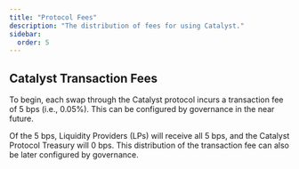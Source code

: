 ```yaml
---
title: "Protocol Fees"
description: "The distribution of fees for using Catalyst."
sidebar:
  order: 5
---
```


## Catalyst Transaction Fees

To begin, each swap through the Catalyst protocol incurs a transaction fee of 5 bps (i.e., 0.05%). This can be configured by governance in the near future.

Of the 5 bps, Liquidity Providers (LPs) will receive all 5 bps, and the Catalyst Protocol Treasury will 0 bps. This distribution of the transaction fee can also be later configured by governance.